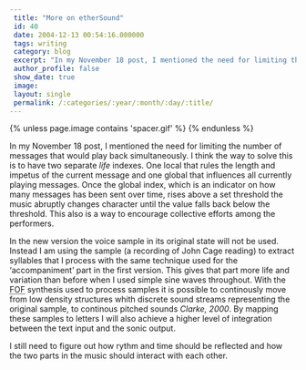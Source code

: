 ```yaml
---
 title: "More on etherSound"
 id: 40
 date: 2004-12-13 00:54:16.000000
 tags: writing
 category: blog
 excerpt: "In my November 18 post, I mentioned the need for limiting the number of messages that would play back simultaneously. I think the way to solve this is to have two separate life indexes. One local that..."
 author_profile: false
 show_date: true
 image: 
 layout: single
 permalink: /:categories/:year/:month/:day/:title/
---
```

{% unless page.image contains 'spacer.gif' %}
{% endunless %}

In my November 18 post, I mentioned the need for limiting the number of messages that would play back simultaneously. I think the way to solve this is to have two separate <em>life</em> indexes. One local that rules the length and impetus of the current message and one global that influences all currently playing messages. Once the global index, which is an indicator on how many messages has been sent over time, rises above a set threshold the music abruptly changes character until the value falls back below the threshold. This also is a way to encourage collective efforts among the performers.


In the new version the voice sample in its original state will not be used. Instead I am using the sample (a recording of John Cage reading) to extract syllables that I process with the same technique used for the &lsquo;accompaniment&rsquo; part in the first version. This gives that part more life and variation than before when I used simple sine waves throughout. With the <acronym title="Fonction d'Onde Formantique">FOF</acronym> synthesis used to process samples it is possible to continously move from low density structures whith discrete sound streams representing the original sample, to continous pitched sounds <i id="Clarke, Michael" title="FOF and FOG Synthesis in Csound" class="The MIT Press" style="Massachusetts, USA, 2000" dir="pp: 293-306 in &lsquo;The Csound Book&rsquo;, edited by Richard Boulanger">Clarke, 2000</i>. By mapping these samples to letters I will also achieve a higher level of integration between the text input and the sonic output.


I still need to figure out how rythm and time should be reflected and how the two parts in the music should interact with each other.
